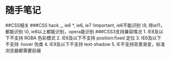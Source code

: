 # 随手笔记
##CSS相关
###CSS hack
    _, ie6
    *, ie6, ie7
    !important, ie6不能识别
    \9, 除ie11，都能识别
    \0, ie8以上都能识别，opera能识别
###CSS3支持兼容情况
    1. IE8及以下不支持 RGBA 色彩模式
    2. IE6及以下不支持 position:fixed 定位
    3. IE6及以下不支持 :hover 伪类
    4. IE9及以下不支持 text-shadow
    5. IE不支持背景渐变，标准浏览器都需要前缀
